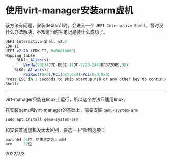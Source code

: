 # 使用virt-manager安装arm虚机

该方法有问题，安装debian11时，会进入一个 `UEFI Interactive Shell`，暂时没什么办法解决，不知道当时写笔记是装什么成功了。  
```r
UEFI Interactive Shell v2.2
EDK II
UEFI v2.70 (EDK II, 0x00010000)
Mapping table
     BLK1: Alias(s):
        VenHw(93E34C7E-B50E-11DF-9223-2443DFD72085,00)
    BLK0: Alias(s):
        PciRoot(0x0)/Pci(0x1,0x4)/Pci(0x0,0x0)
Press ESC in 1 seconds to skip startup.nsh or any other key to continue.
Shell> 
```

---

virt-manager只能在linux上运行，所以这个方法只适用linux。  

在安装qemu和virt-manager的基础上，需要安装 `qemu-system-arm`  
```r
sudo apt install qemu-system-arm
```

和安装普通虚机没太大区别，要选一下"架构选项：  
```r
aarch64 64位，苹果称之为arm64
arm     32位
```


2022/7/3  
